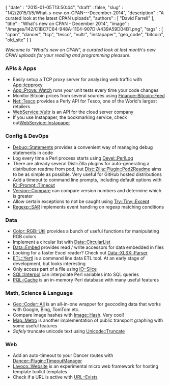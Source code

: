 {
   "date" : "2015-01-05T13:50:44",
   "draft" : false,
   "slug" : "142/2015/1/5/What-s-new-on-CPAN---December-2014",
   "description" : "A curated look at the latest CPAN uploads",
   "authors" : [
      "David Farrell"
   ],
   "title" : "What's new on CPAN - December 2014",
   "image" : "/images/142/C1BC7C64-948A-11E4-907D-A439A59D04B1.png",
   "tags" : [
      "cpan",
      "dancer",
      "tcp",
      "tesco",
      "vultr",
      "instapaper",
      "geo_code",
      "bitcoin",
      "old_site"
   ]
}

*Welcome to "What's new on CPAN", a curated look at last month's new CPAN uploads for your reading and programming pleasure.*

### APIs & Apps

-   Easily setup a TCP proxy server for analyzing web traffic with [App::tcpproxy](https://metacpan.org/pod/tcpproxy.pl)
-   [App::Prove::Watch](https://metacpan.org/pod/App::Prove::Watch) runs your unit tests every time your code changes
-   Monitor Bitcoin prices from several sources using [Finance::Bitcoin::Feed](https://metacpan.org/pod/Finance::Bitcoin::Feed)
-   [Net::Tesco](https://metacpan.org/pod/Net::Tesco) provides a Perly API for Tesco, one of the World's largest retailers
-   [WebService::Vultr](https://metacpan.org/pod/WebService::Vultr) is an API for the cloud server company
-   If you use Instapaper, the bookmarking service, check out[WebService::Instapaper](https://metacpan.org/pod/WebService::Instapaper)

### Config & DevOps

-   [Debug::Statements](https://metacpan.org/pod/Debug::Statements) provides a convenient way of managing debug statements in code
-   Log every time a Perl process starts using [Devel::PerlLog](https://metacpan.org/pod/Devel::PerlLog)
-   There are already several Dist::Zilla plugins for auto-generating a distribution readme from pod, but [Dist::Zilla::Plugin::Pod2Readme](https://metacpan.org/pod/Dist::Zilla::Plugin::Pod2Readme) aims to be as simple as possible. Very useful for GitHub hosted distributions
-   Add a timeout to command line prompts, including default options with [IO::Prompt::Timeout](https://metacpan.org/pod/IO::Prompt::Timeout)
-   [Version::Compare](https://metacpan.org/pod/Version::Compare) can compare version numbers and determine which is greater
-   Allow certain exceptions to not be caught using [Try::Tiny::Except](https://metacpan.org/pod/Try::Tiny::Except)
-   [Regexp::SAR](https://metacpan.org/pod/Regexp::SAR) implements event handling on regexp matching conditions

### Data

-   [Color::RGB::Util](https://metacpan.org/pod/Color::RGB::Util) provides a bunch of useful functions for manipulating RGB colors
-   Implement a circular list with [Data::CircularList](https://metacpan.org/pod/Data::CircularList)
-   [Data::Embed](https://metacpan.org/pod/Data::Embed) provides read / write accessors for data embedded in files
-   Looking for a faster Excel reader? Check out [Data::XLSX::Parser](https://metacpan.org/pod/Data::XLSX::Parser)
-   [ETL::Yertl](https://metacpan.org/pod/ETL::Yertl) is a command line data ETL tool. At an early stage of development, but looks interesting
-   Only access part of a file using [IO::Slice](https://metacpan.org/pod/IO::Slice)
-   [SQL::Interpol](https://metacpan.org/pod/SQL::Interpol) can interpolate Perl variables into SQL queries
-   [PQL::Cache](https://metacpan.org/pod/PQL::Cache) is an in-memory Perl database with many useful features

### Math, Science & Language

-   [Geo::Coder::All](https://metacpan.org/pod/Geo::Coder::All) is an all-in-one wrapper for geocoding data that works with Google, Bing, TomTom etc.
-   Compare image hashes with [Image::Hash](https://metacpan.org/pod/Image::Hash). Very cool!
-   [Map::Metro](https://metacpan.org/pod/Map::Metro) is another implementation of public transport graphing with some useful features
-   *Safely* truncate unicode text using [Unicode::Truncate](https://metacpan.org/pod/Unicode::Truncate)

### Web

-   Add an auto-timeout to your Dancer routes with [Dancer::Plugin::TimeoutManager](https://metacpan.org/pod/Dancer::Plugin::TimeoutManager)
-   [Lavoco::Website](https://metacpan.org/pod/Lavoco::Website) is an experimental micro web framework for hosting template toolkit templates
-   Check if a URL is active with [URL::Exists](https://metacpan.org/pod/URL::Exists)


